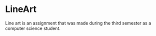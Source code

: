 # LineArt
Line art is an assignment that was made during the third semester as a computer science student.
